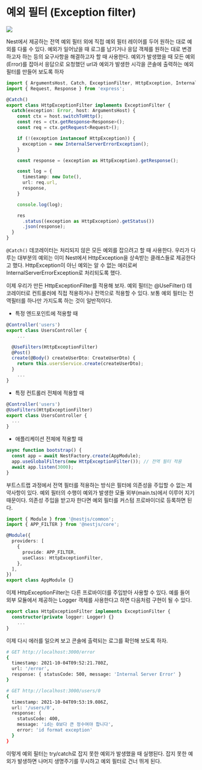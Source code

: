 # 예외 필터 (Exception filter)

![](https://wikidocs.net/images/page/158651/1.png)

Nest에서 제공하는 전역 예외 필터 외에 직접 예외 필터 레이어를 두어 원하는 대로 예외를 다룰 수 있다. 예외가 일어났을 때 로그를 남기거나 응답 객체를 원하는 대로 변경하고자 하는 등의 요구사항을 해결하고자 할 때 사용한다. 예외가 발생했을 때 모든 예외(Error)를 잡아서 응답으로 요청했던 url과 예외가 발생한 시각을 콘솔에 출력하는 예외 필터를 만들어 보도록 하자

```ts
import { ArgumentsHost, Catch, ExceptionFilter, HttpException, InternalServerErrorException } from '@nestjs/common';
import { Request, Response } from 'express';

@Catch()
export class HttpExceptionFilter implements ExceptionFilter {
  catch(exception: Error, host: ArgumentsHost) {
    const ctx = host.switchToHttp();
    const res = ctx.getResponse<Response>();
    const req = ctx.getRequest<Request>();

    if (!(exception instanceof HttpException)) {
      exception = new InternalServerErrorException();
    }

    const response = (exception as HttpException).getResponse();

    const log = {
      timestamp: new Date(),
      url: req.url,
      response,
    }

    console.log(log);

    res
      .status((exception as HttpException).getStatus())
      .json(response);
  }
}
```

`@Catch()` 데코레이터는 처리되지 않은 모든 예외를 잡으려고 할 때 사용한다. 우리가 다루는 대부분의 예외는 이미 Nest에서 HttpException을 상속받는 클래스들로 제공한다고 했다. HttpException이 아닌 예외는 알 수 없는 에러로써 InternalServerErrorException로 처리되도록 했다.  

이제 우리가 만든 HttpExceptionFilter를 적용해 보자. 예외 필터는 @UseFilter() 데코레이터로 컨트롤러에 직접 적용하거나 전역으로 적용할 수 있다. 보통 예외 필터는 전역필터를 하나만 가지도록 하는 것이 일반적이다.

- 특정 엔드포인트에 적용할 때

```ts
@Controller('users')
export class UsersController {
    ...

  @UseFilters(HttpExceptionFilter)
  @Post()
  create(@Body() createUserDto: CreateUserDto) {
    return this.usersService.create(createUserDto);
  }
    ...
}
```

- 특정 컨트롤러 전체에 적용할 때

```ts
@Controller('users')
@UseFilters(HttpExceptionFilter)
export class UsersController {
  ...
}
```

- 애플리케이션 전체에 적용할 때

```ts
async function bootstrap() {
  const app = await NestFactory.create(AppModule);
  app.useGlobalFilters(new HttpExceptionFilter()); // 전역 필터 적용
  await app.listen(3000);
}
```

부트스트랩 과정에서 전역 필터를 적용하는 방식은 필터에 의존성을 주입할 수 없는 제약사항이 있다. 예외 필터의 수행이 예외가 발생한 모듈 외부(main.ts)에서 이루어 지기 때문이다. 의존성 주입을 받고자 한다면 예외 필터를 커스텀 프로바이더로 등록하면 된다.

```ts
import { Module } from '@nestjs/common';
import { APP_FILTER } from '@nestjs/core';

@Module({
  providers: [
    {
      provide: APP_FILTER,
      useClass: HttpExceptionFilter,
    },
  ],
})
export class AppModule {}
```

이제 HttpExceptionFilter는 다른 프로바이더를 주입받아 사용할 수 있다. 예를 들어 외부 모듈에서 제공하는 Logger 객체를 사용한다고 하면 다음처럼 구현이 될 수 있다.

```ts
export class HttpExceptionFilter implements ExceptionFilter {
  constructor(private logger: Logger) {}
    ...
}
```

이제 다시 에러를 일으켜 보고 콘솔에 출력되는 로그를 확인해 보도록 하자.

```bash
# GET http://localhost:3000/error 
{
  timestamp: 2021-10-04T09:52:21.780Z,
  url: '/error',
  response: { statusCode: 500, message: 'Internal Server Error' }
}

# GET http://localhost:3000/users/0
{
  timestamp: 2021-10-04T09:53:19.086Z,
  url: '/users/0',
  response: {
    statusCode: 400,
    message: 'id는 0보다 큰 정수여야 합니다',
    error: 'id format exception'
  }
}
```

이렇게 예외 필터는 try/catch로 잡지 못한 예외가 발생했을 때 실행된다. 잡지 못한 예외가 발생하면 나머지 생명주기를 무시하고 예외 필터로 건너 뛰게 된다.